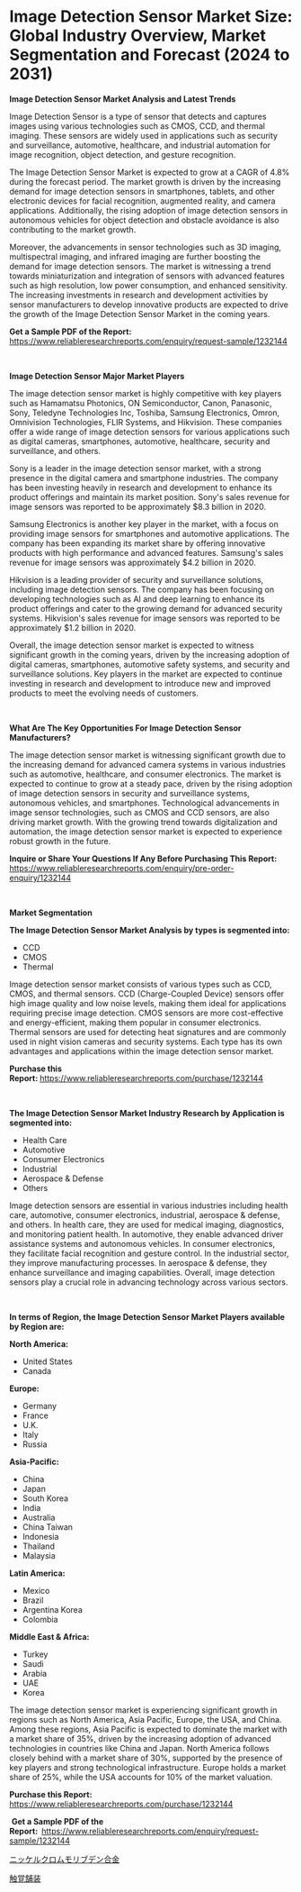 <p><h1>Image Detection Sensor Market Size: Global Industry Overview, Market Segmentation and Forecast (2024 to 2031)</h1></p><p><strong>Image Detection Sensor Market Analysis and Latest Trends</strong></p>
<p><p>Image Detection Sensor is a type of sensor that detects and captures images using various technologies such as CMOS, CCD, and thermal imaging. These sensors are widely used in applications such as security and surveillance, automotive, healthcare, and industrial automation for image recognition, object detection, and gesture recognition.</p><p>The Image Detection Sensor Market is expected to grow at a CAGR of 4.8% during the forecast period. The market growth is driven by the increasing demand for image detection sensors in smartphones, tablets, and other electronic devices for facial recognition, augmented reality, and camera applications. Additionally, the rising adoption of image detection sensors in autonomous vehicles for object detection and obstacle avoidance is also contributing to the market growth.</p><p>Moreover, the advancements in sensor technologies such as 3D imaging, multispectral imaging, and infrared imaging are further boosting the demand for image detection sensors. The market is witnessing a trend towards miniaturization and integration of sensors with advanced features such as high resolution, low power consumption, and enhanced sensitivity. The increasing investments in research and development activities by sensor manufacturers to develop innovative products are expected to drive the growth of the Image Detection Sensor Market in the coming years.</p></p>
<p><strong>Get a Sample PDF of the Report:&nbsp;</strong> <a href="https://www.reliableresearchreports.com/enquiry/request-sample/1232144">https://www.reliableresearchreports.com/enquiry/request-sample/1232144</a></p>
<p>&nbsp;</p>
<p><strong>Image Detection Sensor Major Market Players</strong></p>
<p><p>The image detection sensor market is highly competitive with key players such as Hamamatsu Photonics, ON Semiconductor, Canon, Panasonic, Sony, Teledyne Technologies Inc, Toshiba, Samsung Electronics, Omron, Omnivision Technologies, FLIR Systems, and Hikvision. These companies offer a wide range of image detection sensors for various applications such as digital cameras, smartphones, automotive, healthcare, security and surveillance, and others.</p><p>Sony is a leader in the image detection sensor market, with a strong presence in the digital camera and smartphone industries. The company has been investing heavily in research and development to enhance its product offerings and maintain its market position. Sony's sales revenue for image sensors was reported to be approximately $8.3 billion in 2020.</p><p>Samsung Electronics is another key player in the market, with a focus on providing image sensors for smartphones and automotive applications. The company has been expanding its market share by offering innovative products with high performance and advanced features. Samsung's sales revenue for image sensors was approximately $4.2 billion in 2020.</p><p>Hikvision is a leading provider of security and surveillance solutions, including image detection sensors. The company has been focusing on developing technologies such as AI and deep learning to enhance its product offerings and cater to the growing demand for advanced security systems. Hikvision's sales revenue for image sensors was reported to be approximately $1.2 billion in 2020.</p><p>Overall, the image detection sensor market is expected to witness significant growth in the coming years, driven by the increasing adoption of digital cameras, smartphones, automotive safety systems, and security and surveillance solutions. Key players in the market are expected to continue investing in research and development to introduce new and improved products to meet the evolving needs of customers.</p></p>
<p>&nbsp;</p>
<p><strong>What Are The Key Opportunities For Image Detection Sensor Manufacturers?</strong></p>
<p><p>The image detection sensor market is witnessing significant growth due to the increasing demand for advanced camera systems in various industries such as automotive, healthcare, and consumer electronics. The market is expected to continue to grow at a steady pace, driven by the rising adoption of image detection sensors in security and surveillance systems, autonomous vehicles, and smartphones. Technological advancements in image sensor technologies, such as CMOS and CCD sensors, are also driving market growth. With the growing trend towards digitalization and automation, the image detection sensor market is expected to experience robust growth in the future.</p></p>
<p><strong>Inquire or Share Your Questions If Any Before Purchasing This Report:</strong> <a href="https://www.reliableresearchreports.com/enquiry/pre-order-enquiry/1232144">https://www.reliableresearchreports.com/enquiry/pre-order-enquiry/1232144</a></p>
<p>&nbsp;</p>
<p><strong>Market Segmentation</strong></p>
<p><strong>The Image Detection Sensor Market Analysis by types is segmented into:</strong></p>
<p><ul><li>CCD</li><li>CMOS</li><li>Thermal</li></ul></p>
<p><p>Image detection sensor market consists of various types such as CCD, CMOS, and thermal sensors. CCD (Charge-Coupled Device) sensors offer high image quality and low noise levels, making them ideal for applications requiring precise image detection. CMOS sensors are more cost-effective and energy-efficient, making them popular in consumer electronics. Thermal sensors are used for detecting heat signatures and are commonly used in night vision cameras and security systems. Each type has its own advantages and applications within the image detection sensor market.</p></p>
<p><strong>Purchase this Report:&nbsp;</strong><a href="https://www.reliableresearchreports.com/purchase/1232144">https://www.reliableresearchreports.com/purchase/1232144</a></p>
<p>&nbsp;</p>
<p><strong>The Image Detection Sensor Market Industry Research by Application is segmented into:</strong></p>
<p><ul><li>Health Care</li><li>Automotive</li><li>Consumer Electronics</li><li>Industrial</li><li>Aerospace & Defense</li><li>Others</li></ul></p>
<p><p>Image detection sensors are essential in various industries including health care, automotive, consumer electronics, industrial, aerospace & defense, and others. In health care, they are used for medical imaging, diagnostics, and monitoring patient health. In automotive, they enable advanced driver assistance systems and autonomous vehicles. In consumer electronics, they facilitate facial recognition and gesture control. In the industrial sector, they improve manufacturing processes. In aerospace & defense, they enhance surveillance and imaging capabilities. Overall, image detection sensors play a crucial role in advancing technology across various sectors.</p></p>
<p>&nbsp;</p>
<p><strong>In terms of Region, the Image Detection Sensor Market Players available by Region are:</strong></p>
<p>
    <p> <strong> North America: </strong>
        <ul>
            <li>United States</li>
            <li>Canada</li>
        </ul>
        </p> 
    <p> <strong> Europe: </strong>
        <ul>
            <li>Germany</li>
            <li>France</li>
            <li>U.K.</li>
            <li>Italy</li>
            <li>Russia</li>
        </ul>
        </p> 
    <p> <strong> Asia-Pacific: </strong>
        <ul>
            <li>China</li>
            <li>Japan</li>
            <li>South Korea</li>
            <li>India</li>
            <li>Australia</li>
            <li>China Taiwan</li>
            <li>Indonesia</li>
            <li>Thailand</li>
            <li>Malaysia</li>
        </ul>
        </p> 
    <p> <strong> Latin America: </strong>
        <ul>
            <li>Mexico</li>
            <li>Brazil</li>
            <li>Argentina Korea</li>
            <li>Colombia</li>
        </ul>
        </p> 
    <p> <strong> Middle East & Africa: </strong>
        <ul>
            <li>Turkey</li>
            <li>Saudi</li>
            <li>Arabia</li>
            <li>UAE</li>
            <li>Korea</li>
        </ul>
    </p>
    </p>
<p><p>The image detection sensor market is experiencing significant growth in regions such as North America, Asia Pacific, Europe, the USA, and China. Among these regions, Asia Pacific is expected to dominate the market with a market share of 35%, driven by the increasing adoption of advanced technologies in countries like China and Japan. North America follows closely behind with a market share of 30%, supported by the presence of key players and strong technological infrastructure. Europe holds a market share of 25%, while the USA accounts for 10% of the market valuation.</p></p>
<p><strong>Purchase this Report: </strong><a href="https://www.reliableresearchreports.com/purchase/1232144">https://www.reliableresearchreports.com/purchase/1232144</a></p>
<p>&nbsp;<strong>Get a Sample PDF of the Report:&nbsp;&nbsp;</strong><a href="https://www.reliableresearchreports.com/enquiry/request-sample/1232144">https://www.reliableresearchreports.com/enquiry/request-sample/1232144</a></p>
<p><strong></strong></p>
<p><p><a href="https://medium.com/@frankfurter35566/%E3%83%8B%E3%83%83%E3%82%B1%E3%83%AB%E3%82%AF%E3%83%AD%E3%83%A0%E3%83%A2%E3%83%AA%E3%83%96%E3%83%87%E3%83%B3%E5%90%88%E9%87%91%E5%B8%82%E5%A0%B4-%E7%AB%B6%E4%BA%89%E5%88%86%E6%9E%90-%E5%B8%82%E5%A0%B4%E5%8B%95%E5%90%91-%E3%81%8A%E3%82%88%E3%81%B32031%E5%B9%B4%E3%81%BE%E3%81%A7%E3%81%AE%E4%BA%88%E6%B8%AC-0d07480c0991">ニッケルクロムモリブデン合金</a></p><p><a href="https://medium.com/@alliegrater55/%E3%82%BF%E3%82%AF%E3%82%BF%E3%82%A4%E3%83%AB%E3%83%91%E3%83%93%E3%83%B3%E3%82%B0%E5%B8%82%E5%A0%B4%E3%81%AF-2031%E5%B9%B4%E3%81%BE%E3%81%A7%E3%81%AE%E5%B8%82%E5%A0%B4%E3%82%B7%E3%82%A7%E3%82%A2-%E3%82%B5%E3%82%A4%E3%82%BA-%E3%81%8A%E3%82%88%E3%81%B3%E4%BA%88%E6%B8%AC%E3%82%92%E9%87%8D%E7%82%B9%E3%81%AB%E3%81%97%E3%81%A6%E3%81%84%E3%81%BE%E3%81%99-037b5b8ba84a">触覚舗装</a></p></p>